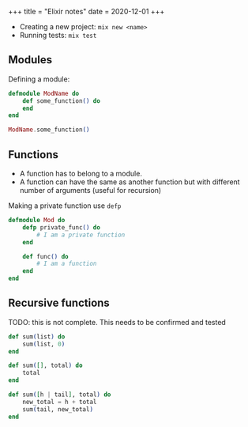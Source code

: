 +++
title = "Elixir notes"
date = 2020-12-01
+++

* Creating a new project: `mix new <name>`
* Running tests: `mix test`

## Modules

Defining a module:

```elixir
defmodule ModName do
    def some_function() do
    end
end

ModName.some_function()
```

## Functions

* A function has to belong to a module.
* A function can have the same as another function but with different number of
  arguments (useful for recursion)

Making a private function use `defp`

```elixir
defmodule Mod do
    defp private_func() do
        # I am a private function
    end

    def func() do
        # I am a function
    end
end
```

## Recursive functions

TODO: this is not complete.
This needs to be confirmed and tested

```elixir
def sum(list) do
    sum(list, 0)
end

def sum([], total) do
    total
end

def sum([h | tail], total) do
    new_total = h + total
    sum(tail, new_total)
end

```
